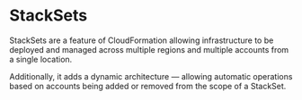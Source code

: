 # StackSets

StackSets are a feature of CloudFormation allowing infrastructure to be deployed and managed across multiple regions and multiple accounts from a single location.

Additionally, it adds a dynamic architecture — allowing automatic operations based on accounts being added or removed from the scope of a StackSet.
